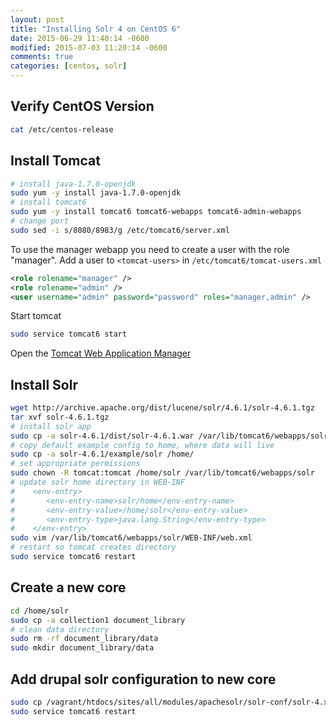 ```yaml
---
layout: post
title: "Installing Solr 4 on CentOS 6"
date: 2015-06-29 11:40:14 -0600
modified: 2015-07-03 11:20:14 -0600
comments: true
categories: [centos, solr]
---
```


## Verify CentOS Version
```bash
cat /etc/centos-release
```

## Install Tomcat
```bash
# install java-1.7.0-openjdk
sudo yum -y install java-1.7.0-openjdk
# install tomcat6
sudo yum -y install tomcat6 tomcat6-webapps tomcat6-admin-webapps
# change port
sudo sed -i s/8080/8983/g /etc/tomcat6/server.xml
```

To use the manager webapp you need to create a user with the role "manager".  Add a user to `<tomcat-users>` in `/etc/tomcat6/tomcat-users.xml`

```xml
<role rolename="manager" />
<role rolename="admin" />
<user username="admin" password="password" roles="manager,admin" />
```

Start tomcat

```bash
sudo service tomcat6 start
```

Open the [Tomcat Web Application Manager](http://admin:password@localhost:8983/manager/html)

## Install Solr
```bash
wget http://archive.apache.org/dist/lucene/solr/4.6.1/solr-4.6.1.tgz
tar xvf solr-4.6.1.tgz
# install solr app
sudo cp -a solr-4.6.1/dist/solr-4.6.1.war /var/lib/tomcat6/webapps/solr.war
# copy default example config to home, where data will live
sudo cp -a solr-4.6.1/example/solr /home/
# set appropriate permissions
sudo chown -R tomcat:tomcat /home/solr /var/lib/tomcat6/webapps/solr
# update solr home directory in WEB-INF
#    <env-entry>
#       <env-entry-name>solr/home</env-entry-name>
#       <env-entry-value>/home/solr</env-entry-value>
#       <env-entry-type>java.lang.String</env-entry-type>
#    </env-entry>
sudo vim /var/lib/tomcat6/webapps/solr/WEB-INF/web.xml
# restart so tomcat creates directory
sudo service tomcat6 restart
```

## Create a new core
```bash
cd /home/solr
sudo cp -a collection1 document_library
# clean data directory
sudo rm -rf document_library/data
sudo mkdir document_library/data
```

## Add drupal solr configuration to new core
```bash
sudo cp /vagrant/htdocs/sites/all/modules/apachesolr/solr-conf/solr-4.x/* /home/solr/document_library/conf/
sudo service tomcat6 restart
```

